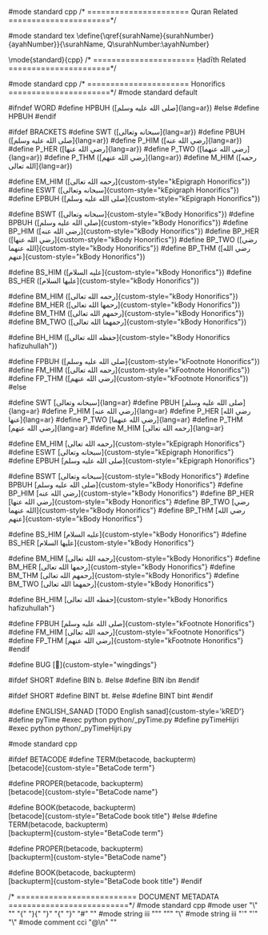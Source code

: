 #mode standard cpp
/* ======================
        Quran Related
   ======================*/

#mode standard tex
\define{\qref{surahName}{surahNumber}{ayahNumber}}{\surahName, Q\surahNumber:\ayahNumber}

\mode{standard}{cpp}
/* ======================
        Ḥadīth Related
   ======================*/

#mode standard cpp
/* ======================
        Honorifics
   ======================*/
#mode standard default

#ifndef WORD
#define HPBUH ([صلى الله عليه وسلم]{lang=ar})
#else
#define HPBUH
#endif

#ifdef BRACKETS
#define SWT ([سبحانه وتعالى]{lang=ar})
#define PBUH ([صلى الله عليه وسلم]{lang=ar})
#define P_HIM ([رضي الله عنه]{lang=ar})
#define P_HER ([رضي الله عنها]{lang=ar})
#define P_TWO ([رضي الله عنهما]{lang=ar})
#define P_THM ([رضي الله عنهم]{lang=ar})
#define M_HIM ([رحمه الله تعالى]{lang=ar})

#define EM_HIM ([رحمه الله تعالى]{custom-style="kEpigraph Honorifics"})
#define ESWT ([سبحانه وتعالى]{custom-style="kEpigraph Honorifics"})
#define EPBUH ([صلى الله عليه وسلم]{custom-style="kEpigraph Honorifics"})

#define BSWT ([سبحانه وتعالى]{custom-style="kBody Honorifics"})
#define BPBUH ([صلى الله عليه وسلم]{custom-style="kBody Honorifics"})
#define BP_HIM ([رضي الله عنه]{custom-style="kBody Honorifics"})
#define BP_HER ([رضي الله عنها]{custom-style="kBody Honorifics"})
#define BP_TWO ([رضي الله عنهما]{custom-style="kBody Honorifics"})
#define BP_THM ([رضي الله عنهم]{custom-style="kBody Honorifics"})

#define BS_HIM ([عليه السلام]{custom-style="kBody Honorifics"})
#define BS_HER ([عليها السلام]{custom-style="kBody Honorifics"})

#define BM_HIM ([رحمه الله تعالى]{custom-style="kBody Honorifics"})
#define BM_HER ([رحمها الله تعالى]{custom-style="kBody Honorifics"})
#define BM_THM ([رحمهم الله تعالى]{custom-style="kBody Honorifics"})
#define BM_TWO ([رحمهما الله تعالى]{custom-style="kBody Honorifics"})

#define BH_HIM ([حفظه الله تعالى]{custom-style="kBody Honorifics hafizuhullah"})

#define FPBUH ([صلى الله عليه وسلم]{custom-style="kFootnote Honorifics"})
#define FM_HIM ([رحمه الله تعالى]{custom-style="kFootnote Honorifics"})
#define FP_THM ([رضي الله عنهم]{custom-style="kFootnote Honorifics"})
#else

#define SWT [سبحانه وتعالى]{lang=ar}
#define PBUH [صلى الله عليه وسلم]{lang=ar}
#define P_HIM [رضي الله عنه]{lang=ar}
#define P_HER [رضي الله عنها]{lang=ar}
#define P_TWO [رضي الله عنهما]{lang=ar}
#define P_THM [رضي الله عنهم]{lang=ar}
#define M_HIM [رحمه الله تعالى]{lang=ar}

#define EM_HIM [رحمه الله تعالى]{custom-style="kEpigraph Honorifics"}
#define ESWT [سبحانه وتعالى]{custom-style="kEpigraph Honorifics"}
#define EPBUH [صلى الله عليه وسلم]{custom-style="kEpigraph Honorifics"}

#define BSWT [سبحانه وتعالى]{custom-style="kBody Honorifics"}
#define BPBUH [صلى الله عليه وسلم]{custom-style="kBody Honorifics"}
#define BP_HIM [رضي الله عنه]{custom-style="kBody Honorifics"}
#define BP_HER [رضي الله عنها]{custom-style="kBody Honorifics"}
#define BP_TWO [رضي الله عنهما]{custom-style="kBody Honorifics"}
#define BP_THM [رضي الله عنهم]{custom-style="kBody Honorifics"}

#define BS_HIM [عليه السلام]{custom-style="kBody Honorifics"}
#define BS_HER [عليها السلام]{custom-style="kBody Honorifics"}

#define BM_HIM [رحمه الله تعالى]{custom-style="kBody Honorifics"}
#define BM_HER [رحمها الله تعالى]{custom-style="kBody Honorifics"}
#define BM_THM [رحمهم الله تعالى]{custom-style="kBody Honorifics"}
#define BM_TWO [رحمهما الله تعالى]{custom-style="kBody Honorifics"}

#define BH_HIM [حفظه الله تعالى]{custom-style="kBody Honorifics hafizuhullah"}

#define FPBUH [صلى الله عليه وسلم]{custom-style="kFootnote Honorifics"}
#define FM_HIM [رحمه الله تعالى]{custom-style="kFootnote Honorifics"}
#define FP_THM [رضي الله عنهم]{custom-style="kFootnote Honorifics"}
#endif

#define BUG []{custom-style="wingdings"}

#ifdef SHORT
#define BIN b.
#else
#define BIN ibn
#endif

#ifdef SHORT
#define BINT bt.
#else
#define BINT bint
#endif

#define ENGLISH_SANAD [TODO English sanad]{custom-style='kRED'}
#define pyTime #exec python python/_pyTime.py
#define pyTimeHijri #exec python python/_pyTimeHijri.py

#mode standard cpp

#ifdef BETACODE
#define TERM(betacode, backupterm) \
[betacode]{custom-style="BetaCode term"}

#define PROPER(betacode, backupterm) \
[betacode]{custom-style="BetaCode name"}

#define BOOK(betacode, backupterm) \
[betacode]{custom-style="BetaCode book title"}
#else
#define TERM(betacode, backupterm) \
[backupterm]{custom-style="BetaCode term"}

#define PROPER(betacode, backupterm) \
[backupterm]{custom-style="BetaCode name"}

#define BOOK(betacode, backupterm) \
[backupterm]{custom-style="BetaCode book title"}
#endif


/* ==========================
        DOCUMENT METADATA
   ==========================*/
#mode standard cpp
#mode user "\\" "" "{" "}{" "}" "{" "}" "#" ""
#mode string iii "\"" "\"" "\\"
#mode string iii "'" "'" "\\"
#mode comment cci "@\n" ""

